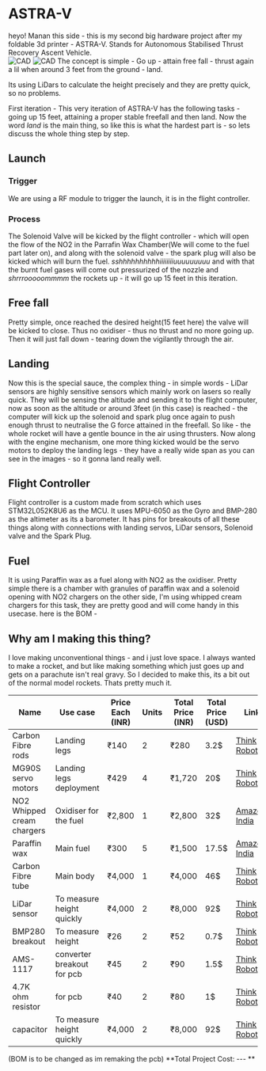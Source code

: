 # ASTRA-V

heyo! Manan this side - this is my second big hardware project after my foldable 3d printer - ASTRA-V. Stands for Autonomous Stabilised Thrust Recovery Ascent Vehicle.<br>
![CAD](https://hc-cdn.hel1.your-objectstorage.com/s/v3/6a278e24489b7209372f84a830f54f0c1b13f5b7_screenshot_2025-07-31_at_8.48.29___pm.png)
![CAD](https://hc-cdn.hel1.your-objectstorage.com/s/v3/05f420220b2e25e54d8cca7f1f3828cd5bdd5a63_screenshot_2025-07-31_at_8.49.23___pm.png)
The concept is simple - Go up - attain free fall - thrust again a lil when around 3 feet from the ground - land.

Its using LiDars to calculate the height precisely and they are pretty quick, so no problems.


First iteration -
This very iteration of ASTRA-V has the following tasks - going up 15 feet, attaining a proper stable freefall and then land. Now the word *land* is the main thing, so like this is what the hardest part is - so lets discuss the whole thing step by step.

## Launch
### Trigger
We are using a RF module to trigger the launch, it is in the flight controller.
### Process
The Solenoid Valve will be kicked by the flight controller - which will open the flow of the NO2 in the Parrafin Wax Chamber(We will come to the fuel part later on), and along with the solenoid valve - the spark plug will also be kicked which will burn the fuel. *sshhhhhhhhhhiiiiiiiiuuuuuuuuu* and with that the burnt fuel gases will come out pressurized of the nozzle and *shrrrooooommmm* the rockets up - it will go up 15 feet in this iteration.


## Free fall
Pretty simple, once reached the desired height(15 feet here) the valve will be kicked to close. Thus no oxidiser - thus no thrust and no more going up. Then it will just fall down - tearing down the vigilantly through the air.

## Landing
Now this is the special sauce, the complex thing - in simple words - LiDar sensors are highly sensitive sensors which mainly work on lasers so really quick. They will be sensing the altitude and sending it to the flight computer, now as soon as the altitude or around 3feet (in this case) is reached - the computer will kick up the solenoid and spark plug once again to push enough thrust to neutralise the G force attained in the freefall. So like - the whole rocket will have a gentle bounce in the air using thrusters. Now along with the engine mechanism, one more thing kicked would be the servo motors to deploy the landing legs - they have a really wide span as you can see in the images - so it gonna land really well.


## Flight Controller
Flight controller is a custom made from scratch which uses STM32L052K8U6 as the MCU. It uses MPU-6050 as the Gyro and BMP-280 as the altimeter as its a barometer. It has pins for breakouts of all these things along with connections with landing servos, LiDar sensors, Solenoid valve and the Spark Plug.


## Fuel
It is using Paraffin wax as a fuel along with NO2 as the oxidiser. Pretty simple there is a chamber with granules of paraffin wax and a solenoid opening with NO2 chargers on the other side, I'm using whipped cream chargers for this task, they are pretty good and will come handy in this usecase.
here is the BOM -

## Why am I making this thing?
I love making unconventional things - and i just love space. I always wanted to make a rocket, and but like making something which just goes up and gets on a parachute isn't real gravy. So I decided to make this, its a bit out of the normal model rockets. Thats pretty much it.


| Name | Use case | Price Each (INR) | Units | Total Price (INR) | Total Price (USD) | Link |
|------|----------|------------------|-------|-------------------|-------------------|------|
| Carbon Fibre rods | Landing legs | ₹140 | 2 | ₹280 | 3.2$ | [Think Robotics](https://thinkrobotics.com/products/carbon-fiber-solid-tube-1-m?variant=39329659650134) |
| MG90S servo motors | Landing legs deployment | ₹429 | 4 | ₹1,720 | 20$ | [Think Robotics](https://thinkrobotics.com/products/sg5010-coreless-servo) |
| NO2 Whipped cream chargers | Oxidiser for the fuel | ₹2,800 | 1 | ₹2,800 | 32$ | [Amazon India](https://www.amazon.in/Chargers-Stainless-Laughing-Disposable-Capsules/dp/B07V6BYFWY) |
| Paraffin wax | Main fuel | ₹300 | 5 | ₹1,500 | 17.5$ | [Amazon India](https://www.amazon.in/Fully-Refined-Paraffin-Granules-White/dp/B09C4397P1) |
| Carbon Fibre tube | Main body | ₹4,000 | 1 | ₹4,000 | 46$ | [Think Robotics](https://thinkrobotics.com/products/high-quality-3k-twill-roll-wrapped-carbon-fibre-hollow-round-tube-gloss?variant=45269902721341) |
| LiDar sensor | To measure height quickly | ₹4,000 | 2 | ₹8,000 | 92$ | [Think Robotics](https://thinkrobotics.com/products/ydlidar-gs2-100-30-cm-lidar) |
| BMP280 breakout | To measure height | ₹26 | 2 | ₹52 | 0.7$ | [Think Robotics](https://thinkrobotics.com/products/ydlidar-gs2-100-30-cm-lidar) |
| AMS-1117 | converter breakout for pcb | ₹45 | 2 | ₹90 | 1.5$ | [Think Robotics](https://thinkrobotics.com/products/ydlidar-gs2-100-30-cm-lidar) |
| 4.7K ohm resistor | for pcb | ₹40| 2 | ₹80 | 1$ | [Think Robotics](https://thinkrobotics.com/products/ydlidar-gs2-100-30-cm-lidar) |
| capacitor | To measure height quickly | ₹4,000 | 2 | ₹8,000 | 92$ | [Think Robotics](https://thinkrobotics.com/products/ydlidar-gs2-100-30-cm-lidar) |
(BOM is to be changed as im remaking the pcb)
**Total Project Cost: --- **
